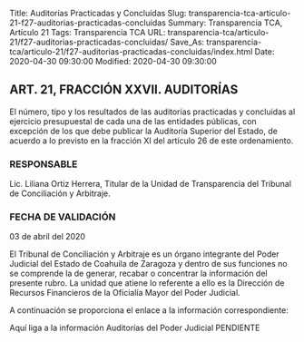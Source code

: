 Title: Auditorías Practicadas y Concluídas
Slug: transparencia-tca-articulo-21-f27-auditorias-practicadas-concluidas
Summary: Transparencia TCA, Artículo 21
Tags: Transparencia TCA
URL: transparencia-tca/articulo-21/f27-auditorias-practicadas-concluidas/
Save_As: transparencia-tca/articulo-21/f27-auditorias-practicadas-concluidas/index.html
Date: 2020-04-30 09:30:00
Modified: 2020-04-30 09:30:00


## ART. 21, FRACCIÓN XXVII. AUDITORÍAS

El número, tipo y los resultados de las auditorías practicadas y concluidas al ejercicio presupuestal de cada una de las entidades públicas, con excepción de los que debe publicar la Auditoría Superior del Estado, de acuerdo a lo previsto en la fracción XI del artículo 26 de este ordenamiento.


### RESPONSABLE

Lic. Liliana Ortiz Herrera, Titular de la Unidad de Transparencia del Tribunal de Conciliación y Arbitraje.


### FECHA DE VALIDACIÓN

03 de abril del 2020


El Tribunal de Conciliación y Arbitraje es un órgano integrante del Poder Judicial del Estado de Coahuila de Zaragoza y dentro de sus funciones no se comprende la de generar, recabar o concentrar la información del presente rubro. La unidad que atiene lo referente a ello es la Dirección de Recursos Financieros de la Oficialía Mayor del Poder Judicial.

A continuación se proporciona el enlace a la información correspondiente:

Aquí liga a la información Auditorías del Poder Judicial PENDIENTE



